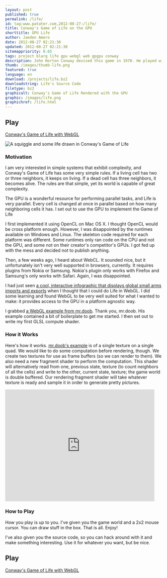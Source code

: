 ```yaml
---
layout: post
published: true
permalink: /life/
id: tag:www.patater.com,2012-08-27:/life/
title: Conway's Game of Life on the GPU
shorttitle: GPU Life
author: Jaeden Amero
date: 2012-08-27 02:21:30
updated: 2012-08-27 02:21:30
sitemappriority: 0.65
tags: project blarg life gpu webgl web gpgpu conway
description: John Horton Conway devised this game in 1970. He played with it using chalkboards, checkers, or poker chips. Little did he know that we'd now be playing with it on our GPUs inside of hypertext browsers.
thumb: /images/thumb-life.png
featured: true
language: en
download: /projects/life.bz2
downloadstring: Life's Source Code
filetype: bz2
graphicalt: Conway's Game of Life Rendered with the GPU
graphic: /images/life.png
graphichref: /life.html
---
```

<h2>Play</h2>
<p><a href="/life.html">Conway's Game of Life with WebGL</a></p>

<!--break-->

<image src="/images/life-2up.png" alt="A squiggle
and some life drawn in Conway's Game of Life"/>

<h3>Motivation</h3>
<p>I am very interested in simple systems that exhibit complexity, and Conway's
Game of Life has some very simple rules. If a living cell has two or three
neighbors, it keeps on living. If a dead cell has three neighbors, it becomes
alive. The rules are that simple, yet its world is capable of great
complexity.</p>

<p>The GPU is a wonderful resource for performing parallel tasks, and Life is
very parallel. Every cell is changed at once in parallel based on how many
neighboring cells it has. I set out to use the GPU to implement the Game of
Life</p>

<p>I first implemented it using OpenCL on Mac OS X. I thought OpenCL would be
cross platform enough. However, I was disappointed by the runtimes available on
Windows and Linux. The skeleton code required for each platform was different.
Some runtimes only ran code on the CPU and not the GPU, and some not on their
creator's competitor's GPUs. I got fed up with the mess and decided not to
publish anything.</p>

<p>Then, a few weeks ago, I heard about WebCL. It sounded nice, but it
unfortunately isn't very well supported in browsers, currently. It requires
plugins from Nokia or Samsung. Nokia's plugin only works with Firefox and
Samsung's only works with Safari. Again, I was disappointed.</p>

<p>I had just seen <a
href="http://www.chromeexperiments.com/detail/arms-globe/?f=webgl">a cool,
interactive infographic that displays global small arms imports and exports</a>
when I thought that I could do Life in WebGL. I did some learning and found
WebGL to be very well suited for what I wanted to make: it provides access to
the GPU in a platform agnostic way.</a>

<p>I grabbed <a href="http://ricardocabello.com/blog/post/714">a WebGL example
from mr.doob</a>.  Thank you, mr.doob. His example contained a bit of
boilerplate to get me started. I then set out to write my first GLSL compute 
shader.</p>


<h3>How it Works</h3>
<p>Here's how it works. <a
href="http://mrdoob.com/lab/javascript/webgl/glsl/04/">mr.doob's example</a> is
of a single texture on a single quad. We would like to do some computation
before rendering, though. We create two textures for use as frame buffers (so
we can render to them). We also need a new fragment shader to perform the
computation. This shader will alternatively read from one, previous state, texture (to count
neighbors of all the cells) and write to the other, current state, texture; the game world is
double buffered. Our rendering fragment shader will take whatever texture is
ready and sample it in order to generate pretty pictures.</p>

<iframe width="480" height="360" src="https://www.youtube.com/embed/hTaAgUB7i44" frameborder="0" allowfullscreen></iframe>

<h3>How to Play</h3>
<p>How you play is up to you. I've given you the game world and a 2x2 mouse
cursor.  You can draw stuff in the box. That is all. Enjoy!</p>

<p>I've also given you the source code, so you can hack around with it and make
something interesting. Use it for whatever you want, but be nice.</p>

<h2>Play</h2>
<p><a href="/life.html">Conway's Game of Life with WebGL</a></p>
